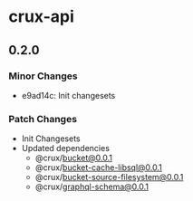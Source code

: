 # crux-api

## 0.2.0

### Minor Changes

- e9ad14c: Init changesets

### Patch Changes

- Init Changesets
- Updated dependencies
  - @crux/bucket@0.0.1
  - @crux/bucket-cache-libsql@0.0.1
  - @crux/bucket-source-filesystem@0.0.1
  - @crux/graphql-schema@0.0.1
